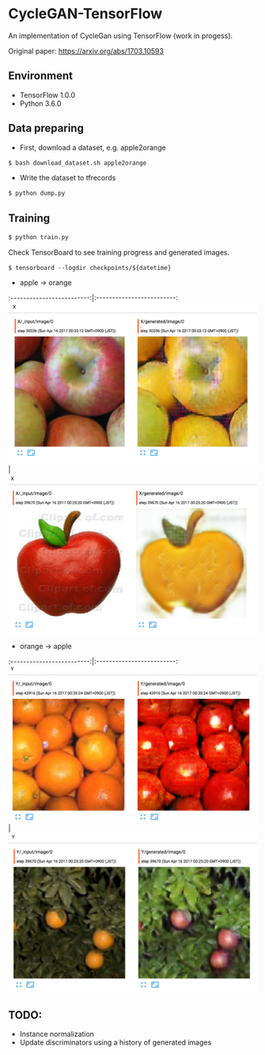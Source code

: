 # CycleGAN-TensorFlow
An implementation of CycleGan using TensorFlow (work in progess).

Original paper: https://arxiv.org/abs/1703.10593

## Environment

* TensorFlow 1.0.0
* Python 3.6.0

## Data preparing

* First, download a dataset, e.g. apple2orange

```bash
$ bash download_dataset.sh apple2orange
```

* Write the dataset to tfrecords

```bash
$ python dump.py
```

## Training

```bash
$ python train.py
```

Check TensorBoard to see training progress and generated images.

```
$ tensorboard --logdir checkpoints/${datetime}
```

* apple -> orange

:-------------------------:|:-------------------------:
![apple2orange](samples/apple2orange_1.png) | ![apple2orange](samples/apple2orange_2.png)


* orange -> apple

:-------------------------:|:-------------------------:
![orang2apple](samples/orange2apple_1.png) | ![orang2apple](samples/orange2apple_2.png)

## TODO:

* Instance normalization
* Update discriminators using a history of generated images
